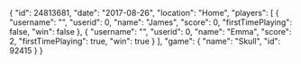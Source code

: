 {
  "id": 24813681,
  "date": "2017-08-26",
  "location": "Home",
  "players": [
    {
      "username": "",
      "userid": 0,
      "name": "James",
      "score": 0,
      "firstTimePlaying": false,
      "win": false
    },
    {
      "username": "",
      "userid": 0,
      "name": "Emma",
      "score": 2,
      "firstTimePlaying": true,
      "win": true
    }
  ],
  "game": {
    "name": "Skull",
    "id": 92415
  }
}
